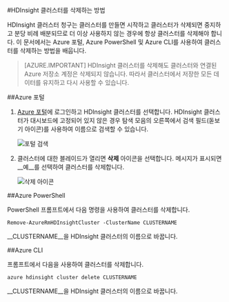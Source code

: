 <properties
pageTitle="HDInsight 클러스터를 삭제하는 방법 | Azure"
description="HDInsight 클러스터를 삭제할 수 있는 다양한 방법에 대한 정보입니다."
services="hdinsight"
documentationCenter=""
authors="Blackmist"
manager="jhubbard"
editor="cgronlun"/>

<tags
ms.service="hdinsight"
ms.devlang="na"
ms.topic="article"
ms.tgt_pltfrm="na"
ms.workload="big-data"
ms.date="08/09/2016"
ms.author="larryfr"/>

#HDInsight 클러스터를 삭제하는 방법

HDInsight 클러스터 청구는 클러스터를 만들면 시작하고 클러스터가 삭제되면 중지하고 분당 비례 배분되므로 더 이상 사용하지 않는 경우에 항상 클러스터를 삭제해야 합니다. 이 문서에서는 Azure 포털, Azure PowerShell 및 Azure CLI를 사용하여 클러스터를 삭제하는 방법을 배웁니다.

> [AZURE.IMPORTANT] HDInsight 클러스터를 삭제해도 클러스터와 연결된 Azure 저장소 계정은 삭제되지 않습니다. 따라서 클러스터에서 저장한 모든 데이터를 유지하고 다시 사용할 수 있습니다.

##Azure 포털

1. [Azure 포털](https://portal.azure.com)에 로그인하고 HDInsight 클러스터를 선택합니다. HDInsight 클러스터가 대시보드에 고정되어 있지 않은 경우 탐색 모음의 오른쪽에서 검색 필드(돋보기 아이콘)를 사용하여 이름으로 검색할 수 있습니다.

    ![포털 검색](./media/hdinsight-delete-cluster/navbar.png)

2. 클러스터에 대한 블레이드가 열리면 __삭제__ 아이콘을 선택합니다. 메시지가 표시되면 __예__를 선택하여 클러스터를 삭제합니다.

    ![삭제 아이콘](./media/hdinsight-delete-cluster/deletecluster.png)

##Azure PowerShell

PowerShell 프롬프트에서 다음 명령을 사용하여 클러스터를 삭제합니다.

    Remove-AzureRmHDInsightCluster -ClusterName CLUSTERNAME

__CLUSTERNAME__을 HDInsight 클러스터의 이름으로 바꿉니다.

##Azure CLI

프롬프트에서 다음을 사용하여 클러스터를 삭제합니다.

    azure hdinsight cluster delete CLUSTERNAME
    
__CLUSTERNAME__을 HDInsight 클러스터의 이름으로 바꿉니다.

<!---HONumber=AcomDC_0914_2016-->
